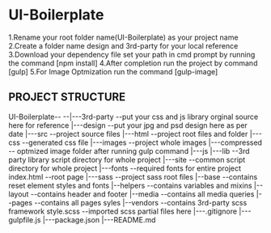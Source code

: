 # UI-Boilerplate

1.Rename your root folder name(UI-Boilerplate) as your project name
2.Create a folder name design and 3rd-party for your local reference
3.Download your dependency file set your path in cmd prompt by running the command [npm install]
4.After completion run the project by command [gulp]
5.For Image Optmization run the command [gulp-image]

PROJECT STRUCTURE
-----------------
UI-Boilerplate--  --|---3rd-party    		--put your css and js library orginal source here for reference
				    |---design       		--put your jpg and psd design here as per date
				    |---src          		--project source files
					    |---html     		--project root files and folder
						|---css    			--generated css file
						|---images 			--project whole images 
						    |---compressed 	-- optmized image folder after running gulp command
						|---js
						    |---lib  		--3rd party library script directory for whole project
						    |---site 		--common script directory for whole project
						|---fonts  			--required fonts for entire project
						index.html         	--root page
					    |---sass     		--project sass root files
						    |--base    		--contains reset element styles and fonts
							|--helpers 		--contains variables and mixins 
							|--layout  		--contains header and footer
							|--media   		--contains all media queries 
							|--pages   		--contains all pages syles
							|--vendors 		--contains 3rd-party scss framework
							style.scss 		--imported scss partial files here
				    |---.gitignore
				    |---gulpfile.js
				    |---package.json
				    |---README.md